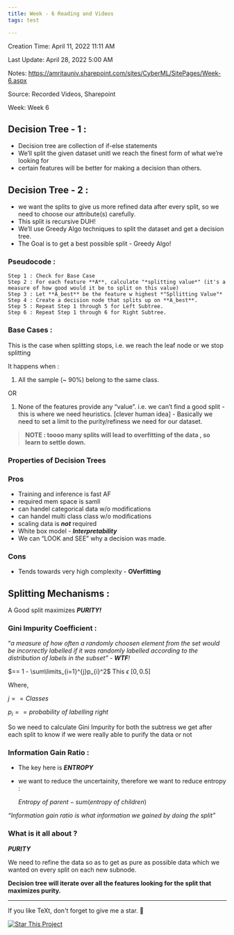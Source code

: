 ```yaml
---
title: Week - 6 Reading and Videos
tags: test

---
```


Creation Time: April 11, 2022 11:11 AM

Last Update: April 28, 2022 5:00 AM

Notes: https://amritauniv.sharepoint.com/sites/CyberML/SitePages/Week-6.aspx

Source: Recorded Videos, Sharepoint

Week: Week 6

<!--more-->

## Decision Tree - 1 :

- Decision tree are collection of if-else statements
- We’ll split the given dataset unitl we reach the finest form of what we’re looking for
- certain features will be better for making a decision than others.

## Decision Tree - 2 :

- we want the splits to give us more refined data after every split, so we need to choose our attribute(s) carefully.
- This split is recursive DUH!
- We’ll use Greedy Algo techniques to split the dataset and get a decision tree.
- The Goal is to get a best possible split - Greedy Algo!

### Pseudocode :

```
Step 1 : Check for Base Case
Step 2 : For each feature **A**, calculate "*splitting value*" (it's a measure of how good would it be to split on this value)
Step 3 : Let **A_best** be the feature w highest *"Spllitting Value"*
Step 4 : Create a decision node that splits up on **A_best**.
Step 5 : Repeat Step 1 through 5 for Left Subtree.
Step 6 : Repeat Step 1 through 6 for Right Subtree.
```

### Base Cases :

This is the case when splitting stops, i.e. we reach the leaf node or we stop splitting

It happens when  :

1. All the sample (~ 90%) belong to the same class. 

OR

1. None of the features provide any “value”. i.e. we can’t find a good split - this is where we need heuristics. [clever human idea] - Basically we need to set a limit to the purity/refiness we need for our dataset. 

> **NOTE :  toooo many splits will lead to overfitting of the data , so learn to settle down.**
> 

### Properties of Decision Trees

### Pros

- Training and inference is fast AF
- required mem space is samll
- can handel categorical data w/o modifications
- can handel multi class class w/o modifications
- scaling data is ***not*** required
- White box model - ***Interpretability***
- We can “LOOK and SEE” why a decision was made.

### Cons

- Tends towards very high complexity - **OVerfitting**

## Splitting Mechanisms :

A Good split maximizes ***PURITY!***

### Gini  Impurity Coefficient :

“*a measure of how often a randomly choosen element from the set would be incorrectly labelled if it was randomly labelled according to the distribution of labels in the subset”  - **WTF**!*

$== 1 - \sum\limits_{i=1}^{j}p_{i}^2$             This  $\epsilon\ [0, 0.5]$ 

Where, 

$j == Classes$

$p_i == probability\ of\ labelling\ right$

So we need to calculate Gini Impurity for both the subtress we get after each split to know if we were really able to purify the data or not 

### Information Gain Ratio :

- The key here is ***ENTROPY***
- we want to reduce the uncertainity, therefore we want to reduce entropy :
    
    $Entropy\ of\ parent - sum(entropy\ of\ children)$
    

*“Information gain ratio is what information we gained by doing the split”*

### What is it all about ?

***PURITY***

We need to refine the data so as to get as pure as possible data which we wanted on every split on each new subnode.

**Decision tree will iterate over all the features looking for the split that maximizes purity.**


---

If you like TeXt, don't forget to give me a star. :star2:

[![Star This Project](https://img.shields.io/github/stars/kitian616/jekyll-TeXt-theme.svg?label=Stars&style=social)](https://github.com/kitian616/jekyll-TeXt-theme/)
